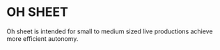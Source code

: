 # OH SHEET

Oh sheet is intended for small to medium sized live productions achieve more efficient autonomy.
